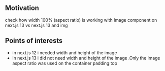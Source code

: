 <h2>Motivation</h2>
check how width 100% (aspect ratio) is working with Image component on next.js 13 vs next.js 13 and img

<h2>Points of interests</h2>
<ul>
<li>in next.js 12 i needed width and height of the image</li>
<li>in next.js 13 i did not need width and height of the image .Only the image aspect ratio was used on the container padding top</li>
</ul>